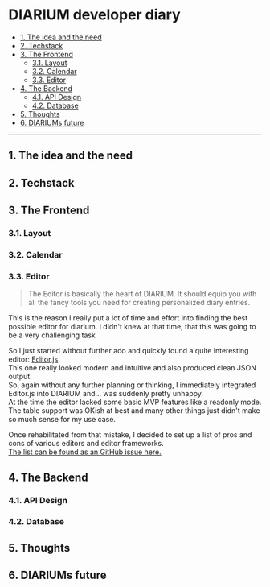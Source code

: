<!-- omit in toc -->
# DIARIUM developer diary

- [1. The idea and the need](#1-the-idea-and-the-need)
- [2. Techstack](#2-techstack)
- [3. The Frontend](#3-the-frontend)
  - [3.1. Layout](#31-layout)
  - [3.2. Calendar](#32-calendar)
  - [3.3. Editor](#33-editor)
- [4. The Backend](#4-the-backend)
  - [4.1. API Design](#41-api-design)
  - [4.2. Database](#42-database)
- [5. Thoughts](#5-thoughts)
- [6. DIARIUMs future](#6-diariums-future)

---

## 1. The idea and the need

## 2. Techstack

## 3. The Frontend

### 3.1. Layout

### 3.2. Calendar

### 3.3. Editor

> The Editor is basically the heart of DIARIUM. It should equip you with all the fancy tools you need for creating personalized diary entries.  

This is the reason I really put a lot of time and effort into finding the best possible editor for diarium. I didn't knew at that time, that this was going to be a very challenging task  
  
So I just started without further ado and quickly found a quite interesting editor: [Editor.js](https://editorjs.io/).  
This one really looked modern and intuitive and also produced clean JSON output.  
So, again without any further planning or thinking, I immediately integrated Editor.js into DIARIUM and... was suddenly pretty unhappy.  
At the time the editor lacked some basic MVP features like a readonly mode. The table support was OKish at best and many other things just didn't make so much sense for my use case.

Once rehabilitated from that mistake, I decided to set up a list of pros and cons of various editors and editor frameworks.  
[The list can be found as an GitHub issue here.](https://github.com/mriot/diarium/issues/31)

## 4. The Backend

### 4.1. API Design

### 4.2. Database

## 5. Thoughts

## 6. DIARIUMs future
